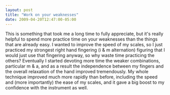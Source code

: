 ```yaml
---
layout: post
title: "Work on your weaknesses"
date: 2009-04-20T12:47:00-05:00
---
```


This is something that took me a long time to fully appreciate, but it's really helpful to spend more practice time on your weaknesses than the things that are already easy. I wanted to improve the speed of my scales, so I just practiced my strongest right hand fingering (i & m alternation) figuring that I would just use that fingering anyway, so why waste time practicing the others? Eventually I started devoting more time the weaker combinations, particular m & a, and as a result the independence between my fingers and the overall relaxation of the hand improved tremendously. My whole technique improved much more rapidly than before, including the speed and (more importantly) the ease of my scales, and it gave a big boost to my confidence with the instrument as well.

